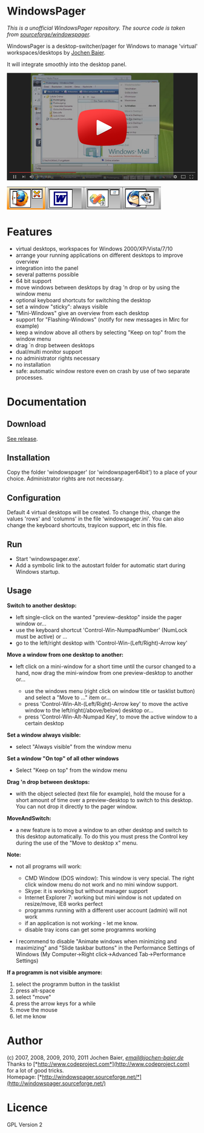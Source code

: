 # WindowsPager

*This is a unofficial WindowsPager repository. The source code is taken from [sourceforge/windowspager](https://sourceforge.net/projects/windowspager/).*

WindowsPager is a desktop-switcher/pager for Windows to manage 'virtual' workspaces/desktops by [Jochen Baier](mailto:email@jochen-baier.de).

It will integrate smoothly into the desktop panel.

[![](doc/video_cover.png)](https://www.youtube.com/watch?v=YoJYa3BYuY8)

![](doc/detail_view.png)

# Features

* virtual desktops, workspaces for Windows 2000/XP/Vista/7/10
* arrange your running applications on different desktops to improve overview
* integration into the panel
* several patterns possible
* 64 bit support
* move windows between desktops by drag 'n drop or by using the window menu
* optional keyboard shortcuts for switching the desktop
* set a window "sticky": always visible
* "Mini-Windows" give an overview from each desktop
* support for "Flashing-Windows" (notify for new messages in Mirc for example)
* keep a window above all others by selecting "Keep on top" from the window menu
* drag `n drop between desktops
* dual/multi monitor support
* no administrator rights necessary
* no installation
* safe: automatic window restore even on crash by use of two separate processes.

# Documentation

## Download

[See release](https://github.com/zwcloud/WindowsPager/releases).

## Installation
Copy the folder 'windowspager' (or 'windowspager64bit')  to a place of your choice. Administrator rights are not necessary. 

## Configuration
Default 4 virtual desktops will be created. To change this, change the values 'rows' and 'columns' in the file 'windowspager.ini'.
You can also change the keyboard shortcuts, trayicon support, etc in this file.

## Run
* Start 'windowspager.exe'.
* Add a symbolic link to the autostart folder for automatic start during Windows startup.

## Usage

**Switch to another desktop:**

- left single-click on the wanted "preview-desktop" inside the pager window or...
- use the keyboard shortcut 'Control-Win-NumpadNumber' (NumLock must be active) or ...
- go to the left/right desktop  with 'Control-Win-(Left/Right)-Arrow key'

**Move a window from one desktop to another:**

- left click on a mini-window for a short time until the cursor changed to a hand,  now drag the mini-window
  from one preview-desktop to another or...

    - use the windows menu (right click on window title or tasklist button) and select a "Move to ..." item or...
    - press 'Control-Win-Alt-(Left/Right)-Arrow key' to move the active window to the left/right(/above/below) desktop or...
    - press 'Control-Win-Alt-Numpad Key', to move the active window to a certain desktop

**Set a window always visible:**

- select "Always visible" from the window menu

**Set a window "On top" of all other windows**

- Select "Keep on top" from the window menu

**Drag 'n drop between desktops:**
- with the object selected (text file for example), hold the mouse for a short amount of time over a preview-desktop to switch to this desktop. You can not drop it directly to the pager window.

**MoveAndSwitch:**

- a new feature is to move a window to an other desktop and switch to this desktop automatically. To do this you must press the Control key during the use of  the "Move to desktop x" menu.

**Note:**
    
* not all programs will work:

  - CMD Window (DOS window): This window is very special. The right click window menu do not work
    and no mini window support.
  - Skype: it is working but without manager support
  - Internet Explorer 7: working but mini window is not updated on resize/move, IE8 works perfect
  - programms running with a different user account (admin) will not work
  - if an application is not working - let me know.   
  - disable tray icons can get some programms working     

* I recommend to disable "Animate windows when minimizing and maximizing" and "Slide taskbar buttons" in the Performance Settings of Windows (My Computer-&gt;Right click-&gt;Advanced Tab-&gt;Performance Settings)

**If a programm is not visible anymore:**

1.  select the programm button in the tasklist
2.  press alt-space
3.  select "move"
4.  press the arrow keys for a while
5.  move the mouse 
6.  let me know

# Author

(c) 2007, 2008, 2009, 2010, 2011 Jochen Baier, [*email@jochen-baier.de*](mailto:email@jochen-baier.de)  
Thanks to [*http://www.codeproject.com*](http://www.codeproject.com) for a lot of good tricks.  
Homepage: [*http://windowspager.sourceforge.net/*](http://windowspager.sourceforge.net/)

# Licence

GPL Version 2
